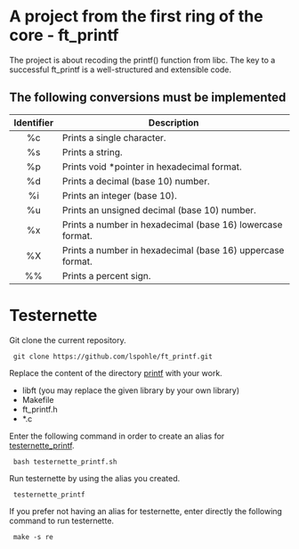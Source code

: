 # A project from the first ring of the core - ft_printf

The project is about recoding the printf() function from libc. The key to a successful ft_printf is a well-structured and extensible code.

## The following conversions must be implemented

|  Identifier   |         Description                                       |
| :------------:|-----------------------------------------------------------|
| %c            | Prints a single character.                                |
| %s            | Prints a string.                                          |
| %p            | Prints void *pointer in hexadecimal format.               | 
| %d            | Prints a decimal (base 10) number.                        |
| %i            | Prints an integer (base 10).                              |
| %u            | Prints an unsigned decimal (base 10) number.              |
| %x            | Prints a number in hexadecimal (base 16) lowercase format.|                  
| %X            | Prints a number in hexadecimal (base 16) uppercase format.| 
| %%            | Prints a percent sign.                                    |

# Testernette

Git clone the current repository.

     git clone https://github.com/lspohle/ft_printf.git
       
Replace the content of the directory [printf](https://github.com/lspohle/ft_printf/tree/main/printf) with your work.
  * libft (you may replace the given library by your own library)
  * Makefile
  * ft_printf.h
  * *.c

Enter the following command in order to create an alias for [testernette_printf](https://github.com/lspohle/ft_printf/tree/main/testernette).

     bash testernette_printf.sh
     
Run testernette by using the alias you created.

     testernette_printf
If you prefer not having an alias for testernette, enter directly the following command to run testernette.

     make -s re
